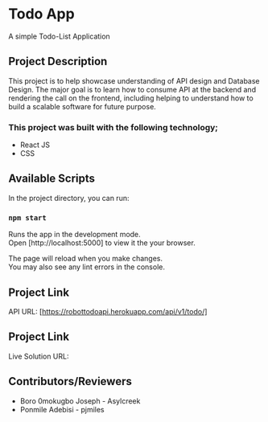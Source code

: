 # Todo App
A simple Todo-List Application

## Project Description
This project is to help showcase understanding of API design and Database Design. The major goal is to learn how to consume API at the backend and rendering the call on the frontend, including helping to understand how to build a scalable software for future purpose.

### This project was built with the following technology;

 * React JS
 * CSS


## Available Scripts

In the project directory, you can run:

### `npm start`

Runs the app in the development mode.\
Open [http://localhost:5000] to view it the your browser.

The page will reload when you make changes.\
You may also see any lint errors in the console.


## Project Link
API URL: [https://robottodoapi.herokuapp.com/api/v1/todo/]


## Project Link
Live Solution URL: 


## Contributors/Reviewers
 * Boro 0mokugbo Joseph - Asylcreek
 * Ponmile Adebisi - pjmiles
